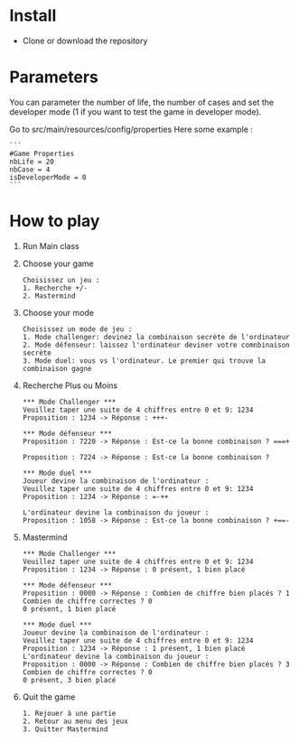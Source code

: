 # Install

 - Clone or download the repository

# Parameters

You can parameter the number of life, the number of cases and set the developer mode (1 if you want to test the game in developer mode).

Go to src/main/resources/config/properties
Here some example :

    ```
    #Game Properties
    nbLife = 20
    nbCase = 4
    isDeveloperMode = 0
    ```

# How to play
1. Run Main class
2. Choose your game
    ```
    Choisissez un jeu :
    1. Recherche +/-
    2. Mastermind
    ```
3. Choose your mode

    ```
    Choisissez un mode de jeu :
    1. Mode challenger: devinez la combinaison secrète de l'ordinateur
    2. Mode défenseur: laissez l'ordinateur deviner votre comnbinaison secrète
    3. Mode duel: vous vs l'ordinateur. Le premier qui trouve la combinaison gagne
    ```

4. Recherche Plus ou Moins
    ```
    *** Mode Challenger ***
    Veuillez taper une suite de 4 chiffres entre 0 et 9: 1234
    Proposition : 1234 -> Réponse : +++-
    ```
    ```
    *** Mode défenseur ***
    Proposition : 7220 -> Réponse : Est-ce la bonne combinaison ? ===+

    Proposition : 7224 -> Réponse : Est-ce la bonne combinaison ?
    ```
    ```
    *** Mode duel ***
    Joueur devine la combinaison de l'ordinateur :
    Veuillez taper une suite de 4 chiffres entre 0 et 9: 1234
    Proposition : 1234 -> Réponse : =-++

    L'ordinateur devine la combinaison du joueur :
    Proposition : 1058 -> Réponse : Est-ce la bonne combinaison ? +==-
    ```
4. Mastermind
    ```
    *** Mode Challenger ***
    Veuillez taper une suite de 4 chiffres entre 0 et 9: 1234
    Proposition : 1234 -> Réponse : 0 présent, 1 bien placé
    ```
    ```
    *** Mode défenseur ***
    Proposition : 0000 -> Réponse : Combien de chiffre bien placés ? 1
    Combien de chiffre correctes ? 0
    0 présent, 1 bien placé
    ```
    ```
    *** Mode duel ***
    Joueur devine la combinaison de l'ordinateur :
    Veuillez taper une suite de 4 chiffres entre 0 et 9: 1234
    Proposition : 1234 -> Réponse : 1 présent, 1 bien placé
    L'ordinateur devine la combinaison du joueur :
    Proposition : 0000 -> Réponse : Combien de chiffre bien placés ? 3
    Combien de chiffre correctes ? 0
    0 présent, 3 bien placé
    ```
5. Quit the game
    ```
    1. Rejouer à une partie
    2. Retour au menu des jeux
    3. Quitter Mastermind
    ```
